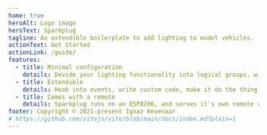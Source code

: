```yaml
---
home: true
heroAlt: Logo image
heroText: Sparkplug
tagline: An extendible boilerplate to add lighting to model vehicles.
actionText: Get Started
actionLink: /guide/
features:
  - title: Minimal configuration
    details: Devide your lighting functionality into logical groups, with sensible defaults and good readability. Fading and blinking built-in.
  - title: Extendible
    details: Hook into events, write custom code, make it do the thing you want without fighting the library. Configuration and code on a per-model basis.
  - title: Comes with a remote
    details: Sparkplug runs on an ESP8266, and serves it's own remote control known as Coilpack.
footer: Copyright © 2021-present Ignaz Kevenaar
# https://github.com/vitejs/vite/blob/main/docs/index.md?plain=1
---
```


